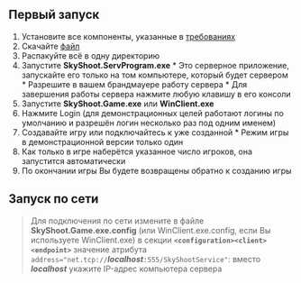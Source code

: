 ## Первый запуск ##
  1. Установите все компоненты, указанные в [требованиях](SystemRequirements.md)
  1. Скачайте [файл](http://code.google.com/p/sky-shoot/downloads/detail?name=SkyShoot.Release.Gamma.zip)
  1. Распакуйте всё в одну директорию
  1. Запустите **SkyShoot.ServProgram.exe**
    * Это серверное приложение, запускайте его только на том компьютере, который будет сервером
    * Разрешите в вашем брандмауере работу сервера
    * Для завершения работы сервера нажмите любую клавишу в его консоли
  1. Запустите **SkyShoot.Game.exe** или **WinClient.exe**
  1. Нажмите Login (для демонстрационных целей работают логины по умолчанию и разрешён логин несколько раз под одним именем)
  1. Создавайте игру или подключайтесь к уже созданной
    * Режим игры в демонстрационной версии только один
  1. Как только в игре наберётся указанное число игроков, она запустится автоматически
  1. По окончании игры Вы будете возвращены обратно к созданию игры

## Запуск по сети ##
> Для подключения по сети измените в файле **SkyShoot.Game.exe.config** (или WinClient.exe.config, если Вы используете WinClient.exe) в секции **`<configuration><client><endpoint>`** значение атрибута `address="net.tcp://`**_localhost_**`:555/SkyShootService"`: вместо **_localhost_** укажите IP-адрес компьютера сервера